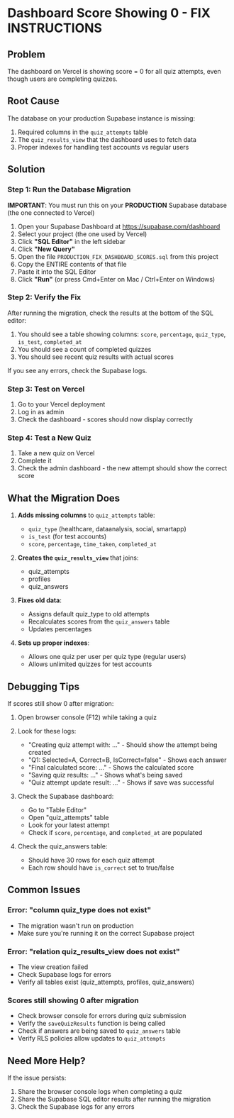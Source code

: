 # Dashboard Score Showing 0 - FIX INSTRUCTIONS

## Problem
The dashboard on Vercel is showing score = 0 for all quiz attempts, even though users are completing quizzes.

## Root Cause
The database on your production Supabase instance is missing:
1. Required columns in the `quiz_attempts` table
2. The `quiz_results_view` that the dashboard uses to fetch data
3. Proper indexes for handling test accounts vs regular users

## Solution

### Step 1: Run the Database Migration

**IMPORTANT**: You must run this on your **PRODUCTION** Supabase database (the one connected to Vercel)

1. Open your Supabase Dashboard at https://supabase.com/dashboard
2. Select your project (the one used by Vercel)
3. Click **"SQL Editor"** in the left sidebar
4. Click **"New Query"**
5. Open the file `PRODUCTION_FIX_DASHBOARD_SCORES.sql` from this project
6. Copy the ENTIRE contents of that file
7. Paste it into the SQL Editor
8. Click **"Run"** (or press Cmd+Enter on Mac / Ctrl+Enter on Windows)

### Step 2: Verify the Fix

After running the migration, check the results at the bottom of the SQL editor:

1. You should see a table showing columns: `score`, `percentage`, `quiz_type`, `is_test`, `completed_at`
2. You should see a count of completed quizzes
3. You should see recent quiz results with actual scores

If you see any errors, check the Supabase logs.

### Step 3: Test on Vercel

1. Go to your Vercel deployment
2. Log in as admin
3. Check the dashboard - scores should now display correctly

### Step 4: Test a New Quiz

1. Take a new quiz on Vercel
2. Complete it
3. Check the admin dashboard - the new attempt should show the correct score

## What the Migration Does

1. **Adds missing columns** to `quiz_attempts` table:
   - `quiz_type` (healthcare, dataanalysis, social, smartapp)
   - `is_test` (for test accounts)
   - `score`, `percentage`, `time_taken`, `completed_at`

2. **Creates the `quiz_results_view`** that joins:
   - quiz_attempts
   - profiles
   - quiz_answers

3. **Fixes old data**:
   - Assigns default quiz_type to old attempts
   - Recalculates scores from the `quiz_answers` table
   - Updates percentages

4. **Sets up proper indexes**:
   - Allows one quiz per user per quiz type (regular users)
   - Allows unlimited quizzes for test accounts

## Debugging Tips

If scores still show 0 after migration:

1. Open browser console (F12) while taking a quiz
2. Look for these logs:
   - "Creating quiz attempt with: ..." - Should show the attempt being created
   - "Q1: Selected=A, Correct=B, IsCorrect=false" - Shows each answer
   - "Final calculated score: ..." - Shows the calculated score
   - "Saving quiz results: ..." - Shows what's being saved
   - "Quiz attempt update result: ..." - Shows if save was successful

3. Check the Supabase dashboard:
   - Go to "Table Editor"
   - Open "quiz_attempts" table
   - Look for your latest attempt
   - Check if `score`, `percentage`, and `completed_at` are populated

4. Check the quiz_answers table:
   - Should have 30 rows for each quiz attempt
   - Each row should have `is_correct` set to true/false

## Common Issues

### Error: "column quiz_type does not exist"
- The migration wasn't run on production
- Make sure you're running it on the correct Supabase project

### Error: "relation quiz_results_view does not exist"
- The view creation failed
- Check Supabase logs for errors
- Verify all tables exist (quiz_attempts, profiles, quiz_answers)

### Scores still showing 0 after migration
- Check browser console for errors during quiz submission
- Verify the `saveQuizResults` function is being called
- Check if answers are being saved to `quiz_answers` table
- Verify RLS policies allow updates to `quiz_attempts`

## Need More Help?

If the issue persists:
1. Share the browser console logs when completing a quiz
2. Share the Supabase SQL editor results after running the migration
3. Check the Supabase logs for any errors

